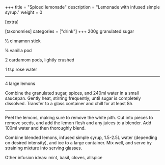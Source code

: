 +++
title = "Spiced lemonade"
description = "Lemonade with infused simple syrup."
weight = 0

[extra]

[taxonomies]
categories = ["drink"]
+++
200g granulated sugar

½ cinnamon stick

¼ vanilla pod

2 cardamom pods, lightly crushed

1 tsp rose water

<hr>

4 large lemons
<!-- sep -->
Combine the granulated sugar, spices, and 240ml water in a small saucepan.
Gently heat, stirring frequently, until sugar is completely dissolved.
Transfer to a glass container and chill for at least 8h.

<hr>

Peel the lemons, making sure to remove the white pith.
Cut into pieces to remove seeds, and add the lemon flesh and any juices to a blender.
Add 100ml water and then thoroughly blend.

Combine blended lemons, infused simple syrup, 1.5-2.5L water (depending on desired intensity), and ice to a large container.
Mix well, and serve by straining mixture into serving glasses.
<!-- sep -->
Other infusion ideas: mint, basil, cloves, allspice
